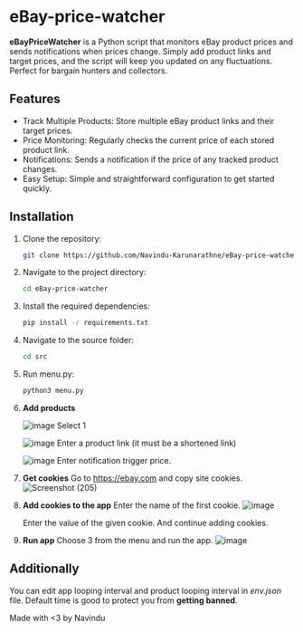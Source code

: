 # eBay-price-watcher

**eBayPriceWatcher** is a Python script that monitors eBay product prices and sends notifications when prices change. Simply add product links and target prices, and the script will keep you updated on any fluctuations. Perfect for bargain hunters and collectors.

## Features

- Track Multiple Products: Store multiple eBay product links and their target prices.
- Price Monitoring: Regularly checks the current price of each stored product link.
- Notifications: Sends a notification if the price of any tracked product changes.
- Easy Setup: Simple and straightforward configuration to get started quickly.

## Installation

1. Clone the repository:
   ```bash
   git clone https://github.com/Navindu-Karunarathne/eBay-price-watcher.git

2. Navigate to the project directory:
   ```bash
   cd eBay-price-watcher

4. Install the required dependencies:
   ```bash
   pip install -r requirements.txt   

6. Navigate to the source folder:
   ```bash
   cd src

8. Run menu.py:
   ```bash
   python3 menu.py

9. **Add products**

      ![image](https://github.com/Navindu-Karunarathne/eBay-price-watcher/assets/86160907/766a3dd6-4405-46a2-b5b3-79b306281639)
      Select 1

      ![image](https://github.com/Navindu-Karunarathne/eBay-price-watcher/assets/86160907/8d636ba0-fff8-4640-b4cb-8b19381b7740)
      Enter a product link (it must be a shortened link)

      ![image](https://github.com/Navindu-Karunarathne/eBay-price-watcher/assets/86160907/793b2997-cead-422c-b8ef-e4782a3c146f)
      Enter notification trigger price.

10. **Get cookies**
      Go to https://ebay.com and copy site cookies.
      ![Screenshot (205)](https://github.com/Navindu-Karunarathne/eBay-price-watcher/assets/86160907/db2f59c2-68d9-493c-a849-5b4a16ca2d4d)

11. **Add cookies to the app**
       Enter the name of the first cookie.
       ![image](https://github.com/Navindu-Karunarathne/eBay-price-watcher/assets/86160907/4edd7f18-0a1b-4e4b-8408-4e8813d52e5b)

    Enter the value of the given cookie. And continue adding cookies.

11. **Run app**
       Choose 3 from the menu and run the app.
       ![image](https://github.com/Navindu-Karunarathne/eBay-price-watcher/assets/86160907/724a77a4-ce52-4aa8-81fe-c61ebefcea22)

## Additionally

You can edit app looping interval and product looping interval in <i>env.json</i> file. Default time is good to protect you from **getting banned**.


Made with <3 by Navindu
   




